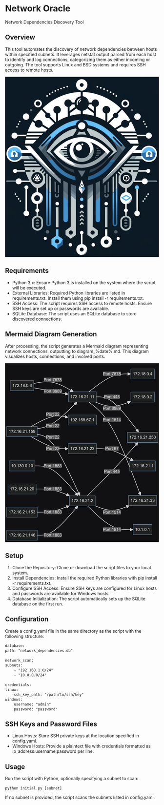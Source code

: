 # Network Oracle

Network Dependencies Discovery Tool

## Overview

This tool automates the discovery of network dependencies between hosts within specified subnets. It leverages netstat output parsed from each host to identify and log connections, categorizing them as either incoming or outgoing. The tool supports Linux and BSD systems and requires SSH access to remote hosts.

 ![Network Oracle](/img/network_oracle.png)

## Requirements

- Python 3.x: Ensure Python 3 is installed on the system where the script will be executed.
- External Libraries: Required Python libraries are listed in requirements.txt. Install them using pip install -r requirements.txt.
- SSH Access: The script requires SSH access to remote hosts. Ensure SSH keys are set up or passwords are available.
- SQLite Database: The script uses an SQLite database to store discovered connections.

## Mermaid Diagram Generation

After processing, the script generates a Mermaid diagram representing network connections, outputting to diagram_%date%.md. This diagram visualizes hosts, connections, and involved ports.

![Network Oracle](/img/mermaid_diagram.png)

## Setup

1. Clone the Repository: Clone or download the script files to your local system.
2. Install Dependencies: Install the required Python libraries with pip install -r requirements.txt.
3. Configure SSH Access: Ensure SSH keys are configured for Linux hosts and passwords are available for Windows hosts.
4. Database Initialization: The script automatically sets up the SQLite database on the first run.


## Configuration

Create a config.yaml file in the same directory as the script with the following structure:


    database:
    path: "network_dependencies.db"

    network_scan:
    subnets:
        - "192.168.1.0/24"
        - "10.0.0.0/24"

    credentials:
    linux:
        ssh_key_path: "/path/to/ssh/key"
    windows:
        username: "admin"
        password: "password"


## SSH Keys and Password Files

- Linux Hosts: Store SSH private keys at the location specified in config.yaml.
- Windows Hosts: Provide a plaintext file with credentials formatted as ip_address:username:password per line.

## Usage

Run the script with Python, optionally specifying a subnet to scan:


`python initial.py [subnet]`

If no subnet is provided, the script scans the subnets listed in config.yaml.

